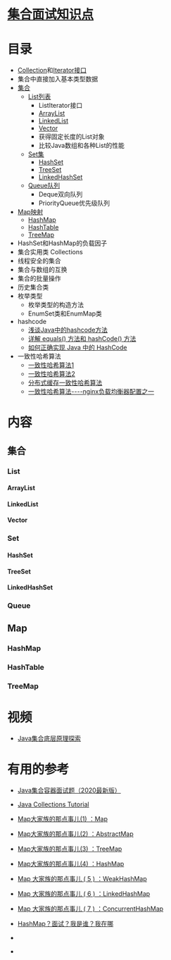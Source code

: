 # [集合面试知识点](https://github.com/stevenli91748/JAVA-Architecture/blob/master/Java%20fundamental/interview/%E5%AE%B9%E5%99%A8.md)

# 目录



* [Collection](https://blog.csdn.net/qq924862077/article/details/48022135)和[Iterator接口](https://blog.csdn.net/weixin_39241397/article/details/79687789?depth_1-utm_source=distribute.pc_relevant.none-task-blog-BlogCommendFromBaidu-4&utm_source=distribute.pc_relevant.none-task-blog-BlogCommendFromBaidu-4)
* 集合中直接加入基本类型数据
* [集合](#集合)
  * [List列表](#List)
    * ListIterator接口
    * [ArrayList](https://blog.csdn.net/GongchuangSu/article/details/51514389)
    * [LinkedList](#LinkedList)
    * [Vector](#Vector)
    * 获得固定长度的List对象
    * 比较Java数组和各种List的性能
  * [Set集](#Set)
    * [HashSet](#HashSet)
    * [TreeSet](#TreeSet)
    * [LinkedHashSet](#LinkedHashSet)
  * [Queue队列](#Queue)
    * Deque双向队列
    * PriorityQueue优先级队列
* [Map映射](https://blog.csdn.net/qq_29373285/article/details/81487594?depth_1-utm_source=distribute.pc_relevant.none-task-blog-BlogCommendFromBaidu-9&utm_source=distribute.pc_relevant.none-task-blog-BlogCommendFromBaidu-9)
  * [HashMap](https://blog.csdn.net/qq_30683329/article/details/80455779?depth_1-utm_source=distribute.pc_relevant.none-task-blog-BlogCommendFromBaidu-11&utm_source=distribute.pc_relevant.none-task-blog-BlogCommendFromBaidu-11)
  * [HashTable](https://blog.csdn.net/qq_30683329/article/details/80455779?depth_1-utm_source=distribute.pc_relevant.none-task-blog-BlogCommendFromBaidu-11&utm_source=distribute.pc_relevant.none-task-blog-BlogCommendFromBaidu-11)
  * [TreeMap](https://blog.csdn.net/qq_30683329/article/details/80455779?depth_1-utm_source=distribute.pc_relevant.none-task-blog-BlogCommendFromBaidu-11&utm_source=distribute.pc_relevant.none-task-blog-BlogCommendFromBaidu-11)
* HashSet和HashMap的负载因子
* 集合实用类 Collections
* 线程安全的集合
* 集合与数组的互换
* 集合的批量操作
* 历史集合类
* 枚举类型
  * 枚举类型的构造方法
  * EnumSet类和EnumMap类
* hashcode
  * [浅谈Java中的hashcode方法](http://www.importnew.com/18851.html)
  * [详解 equals() 方法和 hashCode() 方法](http://www.importnew.com/29154.html)
  * [如何正确实现 Java 中的 HashCode](http://www.importnew.com/26635.html)
* 一致性哈希算法
  * [一致性哈希算法1](https://www.cnblogs.com/color-my-life/p/5799903.html)
  * [一致性哈希算法2](https://www.cnblogs.com/lpfuture/p/5796398.html)
  * [分布式缓存一致性哈希算法](https://www.cnblogs.com/heapStark/p/8351368.html)
  * [一致性哈希算法----nginx负载均衡器配置之一](https://www.cnblogs.com/FengGeBlog/p/10615345.html)
  
# 内容
## 集合
### List
#### ArrayList
#### LinkedList
#### Vector
### Set
#### HashSet
#### TreeSet
#### LinkedHashSet
### Queue
## Map
### HashMap
### HashTable
### TreeMap

# 视频

   * [Java集合底层原理探索](https://www.bilibili.com/video/BV1nt411y78K/?spm_id_from=333.788.videocard.7)

# 有用的参考
 * [Java集合容器面试题（2020最新版）](https://blog.csdn.net/ThinkWon/article/details/104588551)
 * [Java Collections Tutorial](http://tutorials.jenkov.com/java-collections/index.html)
 
 * [Map大家族的那点事儿(1) ：Map](http://www.importnew.com/29642.html)
 * [Map大家族的那点事儿(2) ：AbstractMap](http://www.importnew.com/29686.html)
 * [Map大家族的那点事儿(3) ：TreeMap](http://www.importnew.com/29713.html)
 * [Map大家族的那点事儿(4) ：HashMap](http://www.importnew.com/29724.html)
 * [Map 大家族的那点事儿 ( 5 ) ：WeakHashMap](http://www.importnew.com/29825.html)
 * [Map 大家族的那点事儿 ( 6 ) ：LinkedHashMap](http://www.importnew.com/29828.html)
 * [Map 大家族的那点事儿 ( 7 ) ：ConcurrentHashMap](http://www.importnew.com/29832.html)
 * [HashMap？面试？我是谁？我在哪](http://www.importnew.com/31278.html)
 

 * []()
 * []()

